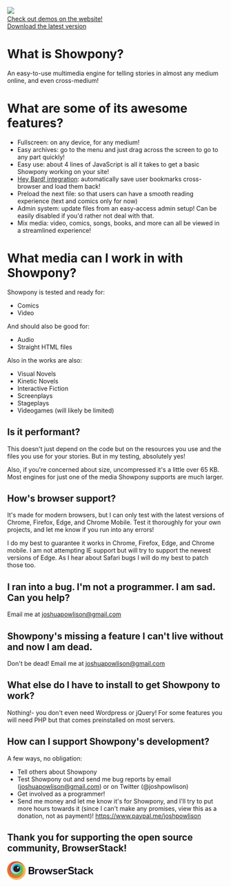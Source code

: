 <img src="https://showpony.heybard.com/design-files/logo.svg" width="100"><br>[Check out demos on the website!](https://showpony.heybard.com/)<br>[Download the latest version](https://github.com/Josh-Powlison/showpony/releases)

# What is Showpony?

An easy-to-use multimedia engine for telling stories in almost any medium online, and even cross-medium!

# What are some of its awesome features?

* Fullscreen: on any device, for any medium!
* Easy archives: go to the menu and just drag across the screen to go to any part quickly!
* Easy use: about 4 lines of JavaScript is all it takes to get a basic Showpony working on your site!
* [Hey Bard! integration](https://github.com/Josh-Powlison/hey-bard-api): automatically save user bookmarks cross-browser and load them back!
* Preload the next file: so that users can have a smooth reading experience (text and comics only for now)
* Admin system: update files from an easy-access admin setup! Can be easily disabled if you'd rather not deal with that.
* Mix media: video, comics, songs, books, and more can all be viewed in a streamlined experience!

# What media can I work in with Showpony?

Showpony is tested and ready for:

* Comics
* Video

And should also be good for:

* Audio
* Straight HTML files

Also in the works are also:

* Visual Novels
* Kinetic Novels
* Interactive Fiction
* Screenplays
* Stageplays
* Videogames (will likely be limited)

## Is it performant?

This doesn't just depend on the code but on the resources you use and the files you use for your stories. But in my testing, absolutely yes!

Also, if you're concerned about size, uncompressed it's a little over 65 KB. Most engines for just one of the media Showpony supports are much larger.

## How's browser support?

It's made for modern browsers, but I can only test with the latest versions of Chrome, Firefox, Edge, and Chrome Mobile. Test it thoroughly for your own projects, and let me know if you run into any errors!

I do my best to guarantee it works in Chrome, Firefox, Edge, and Chrome mobile. I am not attempting IE support but will try to support the newest versions of Edge. As I hear about Safari bugs I will do my best to patch those too.

## I ran into a bug. I'm not a programmer. I am sad. Can you help?

Email me at joshuapowlison@gmail.com

## Showpony's missing a feature I can't live without and now I am dead.

Don't be dead! Email me at joshuapowlison@gmail.com

## What else do I have to install to get Showpony to work?

Nothing!- you don't even need Wordpress or jQuery! For some features you will need PHP but that comes preinstalled on most servers.

## How can I support Showpony's development?

A few ways, no obligation:

* Tell others about Showpony
* Test Showpony out and send me bug reports by email (joshuapowlison@gmail.com) or on Twitter (@joshpowlison)
* Get involved as a programmer!
* Send me money and let me know it's for Showpony, and I'll try to put more hours towards it (since I can't make any promises, view this as a donation, not as payment)! https://www.paypal.me/joshpowlison

## Thank you for supporting the open source community, BrowserStack!

[<img src="Browserstack-logo.svg" width="200">](https://www.browserstack.com/)
